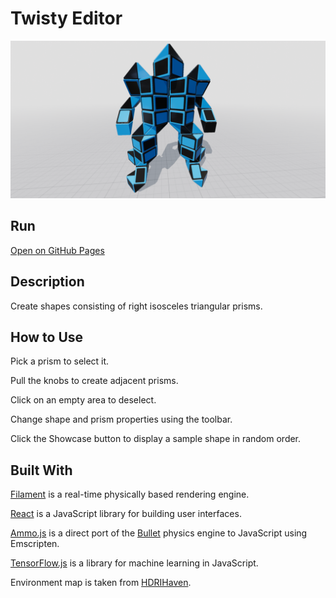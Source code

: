# Twisty Editor
![Screenshot](screenshot.png)

## Run
[Open on GitHub Pages](https://iliagrigorevdev.github.io/twistyeditor/)

## Description
Create shapes consisting of right isosceles triangular prisms.

## How to Use
Pick a prism to select it.

Pull the knobs to create adjacent prisms.

Click on an empty area to deselect.

Change shape and prism properties using the toolbar.

Click the Showcase button to display a sample shape in random order.

## Built With
[Filament](https://github.com/google/filament) is a real-time physically based rendering engine.

[React](https://reactjs.org) is a JavaScript library for building user interfaces.

[Ammo.js](https://github.com/kripken/ammo.js) is a direct port of the [Bullet](https://github.com/bulletphysics/bullet3) physics engine to JavaScript using Emscripten.

[TensorFlow.js](https://www.tensorflow.org/js) is a library for machine learning in JavaScript.

Environment map is taken from [HDRIHaven](https://hdrihaven.com/).
